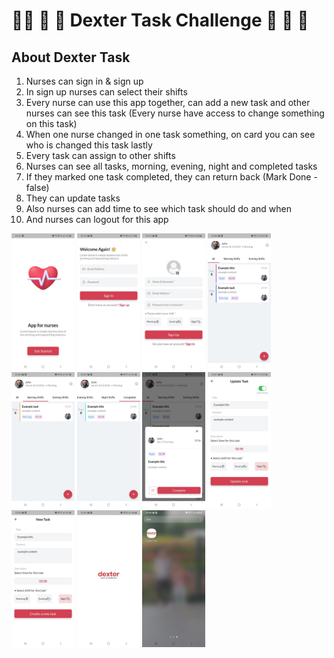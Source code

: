 #  👨‍⚕️ 📝 💊 Dexter Task Challenge 👩 📝 💊


<h2>About Dexter Task</h2>

<ol>
  <li>Nurses can sign in & sign up</li>
  <li>In sign up nurses can select their shifts</li>
  <li>Every nurse can use this app together, can add a new task and other nurses can see this task (Every nurse have access to change something on this task)</li>
  <li>When one nurse changed in one task something, on card you can see who is changed this task lastly</li>
  <li>Every task can assign to other shifts</li>
  <li>Nurses can see all tasks, morning, evening, night and completed tasks</li>
  <li>If they marked one task completed, they can return back (Mark Done - false)</li>
    <li>They can update tasks</li>
    <li>Also nurses can add time to see which task should do and when</li>
    <li>And nurses can logout for this app</li>
</ol>  


<p float="left">
  <img src="https://github.com/ElifYu/dexter_case/blob/3fa66c8a0c5061f118ecb3b5d082c3deaa971430/assets/image10.jpeg" width="20%"/>
  <img src="https://github.com/ElifYu/dexter_case/blob/3fa66c8a0c5061f118ecb3b5d082c3deaa971430/assets/image8.jpeg" width="20%"/>
  <img src="https://github.com/ElifYu/dexter_case/blob/3fa66c8a0c5061f118ecb3b5d082c3deaa971430/assets/image11.jpeg" width="20%"/>
  <img src="https://github.com/ElifYu/dexter_case/blob/3fa66c8a0c5061f118ecb3b5d082c3deaa971430/assets/image6.jpeg" width="20%"/>
  <img src="https://github.com/ElifYu/dexter_case/blob/3fa66c8a0c5061f118ecb3b5d082c3deaa971430/assets/image7.jpeg" width="20%"/>
  <img src="https://github.com/ElifYu/dexter_case/blob/3fa66c8a0c5061f118ecb3b5d082c3deaa971430/assets/image1.jpeg" width="20%"/>
  <img src="https://github.com/ElifYu/dexter_case/blob/3fa66c8a0c5061f118ecb3b5d082c3deaa971430/assets/image2.jpeg" width="20%"/>
  <img src="https://github.com/ElifYu/dexter_case/blob/3fa66c8a0c5061f118ecb3b5d082c3deaa971430/assets/image3.jpeg" width="20%"/>
  <img src="https://github.com/ElifYu/dexter_case/blob/3fa66c8a0c5061f118ecb3b5d082c3deaa971430/assets/image5.jpeg" width="20%"/>
  <img src="https://github.com/ElifYu/dexter_case/blob/3fa66c8a0c5061f118ecb3b5d082c3deaa971430/assets/image9.jpeg" width="20%"/>
  <img src="https://github.com/ElifYu/dexter_case/blob/3fa66c8a0c5061f118ecb3b5d082c3deaa971430/assets/image4.jpeg" width="20%"/>


</p>
